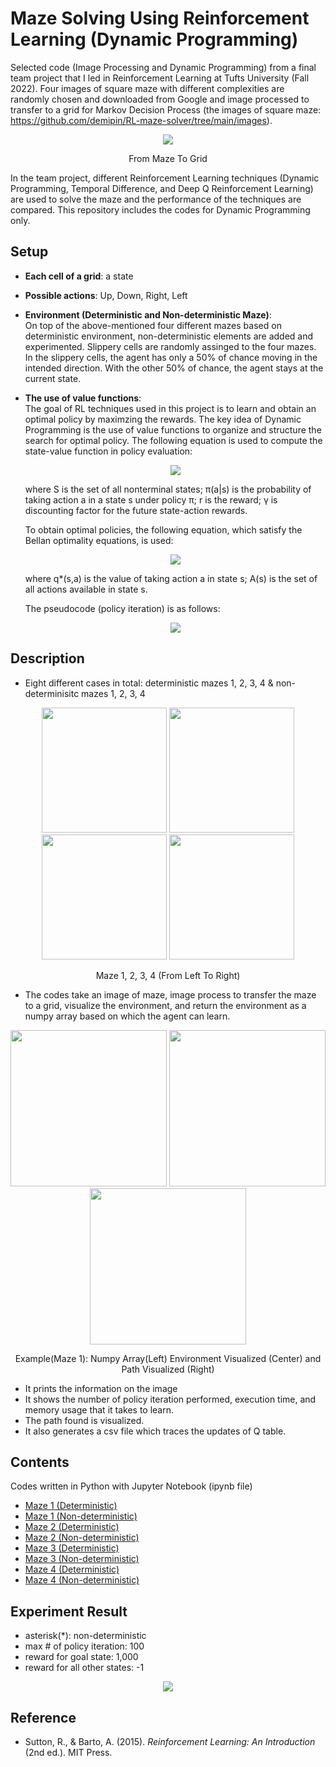 # Maze Solving Using Reinforcement Learning (Dynamic Programming) 

Selected code (Image Processing and Dynamic Programming) from a final team project that I led in Reinforcement Learning at Tufts University (Fall 2022). Four images of square maze with different complexities are randomly chosen and downloaded from Google and image processed to transfer to a grid for Markov Decision Process (the images of square maze: https://github.com/demipin/RL-maze-solver/tree/main/images). 

<p align="center">
  <img src="https://user-images.githubusercontent.com/94096127/212436312-0e993fa9-f153-4334-b36b-cf264e9768b3.png">
</p>
<p align="center">
  From Maze To Grid
</p>

In the team project, different Reinforcement Learning techniques (Dynamic Programming, Temporal Difference, and Deep Q Reinforcement Learning) are used to solve the maze and the performance of the techniques are compared. This repository includes the codes for Dynamic Programming only.

## Setup 

* **Each cell of a grid**: a state <br />


* **Possible actions**: Up, Down, Right, Left <br />


* **Environment (Deterministic and Non-deterministic Maze)**: <br />
    On top of the above-mentioned four different mazes based on deterministic environment, non-deterministic elements are added and experimented. 
    Slippery cells are randomly assinged to the four mazes. In the slippery cells, the agent has only a 50% of chance moving in the intended direction.
    With the other 50% of chance, the agent stays at the current state. <br />


* **The use of value functions**: <br />
    The goal of RL techniques used in this project is to learn and obtain an optimal policy by maximzing the rewards. 
    The key idea of Dynamic Programming is the use of value functions to organize and structure the search for optimal policy.
    The following equation is used to compute the state-value function in policy evaluation:
    
    <p align="center">
      <img src="https://user-images.githubusercontent.com/94096127/212459585-7f6a4235-b285-4ff0-899a-759e5927c212.png">
    </p>    
    
     where S is the set of all nonterminal states; π(a|s) is the probability of taking action a in a state s under policy π; r is the reward; 
     γ is discounting factor for the future state-action rewards.
     
     To obtain optimal policies, the following equation, which satisfy the Bellan optimality equations, is used:
     
     <p align="center">
       <img src="https://user-images.githubusercontent.com/94096127/212460135-4cd08016-f81c-4722-9a46-306a67b9b07e.png">
     </p>
     
     where q*(s,a) is the value of taking action a in state s; A(s) is the set of all actions available in state s.
 
     The pseudocode (policy iteration) is as follows:
      <p align="center">
       <img src="https://user-images.githubusercontent.com/94096127/212460221-9c97c3b6-2939-48ea-803b-b718684a7923.png">
      </p>

## Description
  * Eight different cases in total: deterministic mazes 1, 2, 3, 4 & non-determinisitc mazes 1, 2, 3, 4
  
 <p align="center">
 <img src="https://user-images.githubusercontent.com/94096127/212537707-38b53393-2a74-477b-b73c-8d28581244e9.jpg" width="200" height="200">
 <img src="https://user-images.githubusercontent.com/94096127/212537708-5e2aa448-753a-40fe-be4b-9d12269d151b.jpg" width="200" height="200">
 <img src="https://user-images.githubusercontent.com/94096127/212537709-caff73a9-2c0d-4a0a-af2c-35e7606209fd.jpg" width="200" height="200">
 <img src="https://user-images.githubusercontent.com/94096127/212537710-13cb5a3a-4535-4f25-8b7b-1080cb7661c6.jpg" width="200" height="200">
</p>
 <p align="center">
  Maze 1, 2, 3, 4 (From Left To Right)
 </p>
  
  
  * The codes take an image of maze, image process to transfer the maze to a grid, visualize the environment, and return the environment as a numpy array based on which the agent can learn. 
  
  <p align="center">
   <img src="https://user-images.githubusercontent.com/94096127/212535080-18923c35-c8be-47ef-b492-c6c1f1e1cb2f.png" width="250" height="250"> 
    <img src="https://user-images.githubusercontent.com/94096127/212535084-253094f8-d9a2-40b2-ba71-0ecada79863a.png" width="250" height="250" />
    <img src="https://user-images.githubusercontent.com/94096127/212535089-3bb7160d-7b07-4540-9bfd-0d32a1a7080b.png" width="250" height="250" />
    </p>
 <p align="center">
  Example(Maze 1): Numpy Array(Left) Environment Visualized (Center) and Path Visualized (Right)
  </p>

  * It prints the information on the image
  * It shows the number of policy iteration performed, execution time, and memory usage that it takes to learn.
  * The path found is visualized.
  * It also generates a csv file which traces the updates of Q table.
  
## Contents
Codes written in Python with Jupyter Notebook (ipynb file)

  * [Maze 1 (Deterministic)](https://github.com/morgan-park/RL-maze-solver/blob/main/image_processed_DP_deterministic_maze1.ipynb)
  * [Maze 1 (Non-deterministic)](https://github.com/morgan-park/RL-maze-solver/blob/main/image_processed_DP_NON-deterministic_maze1.ipynb)
  * [Maze 2 (Deterministic)](https://github.com/morgan-park/RL-maze-solver/blob/main/image_processed_DP_deterministic_maze2.ipynb)
  * [Maze 2 (Non-deterministic)](https://github.com/morgan-park/RL-maze-solver/blob/main/image_processed_DP_NON-deterministic_maze2.ipynb)
  * [Maze 3 (Deterministic)](https://github.com/morgan-park/RL-maze-solver/blob/main/image_processed_DP_deterministic_maze3.ipynb)
  * [Maze 3 (Non-deterministic)](https://github.com/morgan-park/RL-maze-solver/blob/main/image_processed_DP_NON-deterministic_maze3.ipynb)
  * [Maze 4 (Deterministic)](https://github.com/morgan-park/RL-maze-solver/blob/main/image_processed_DP_deterministic_maze4.ipynb)
  * [Maze 4 (Non-deterministic)](https://github.com/morgan-park/RL-maze-solver/blob/main/image_processed_DP_NON-deterministic_maze4.ipynb)


## Experiment Result
  * asterisk(*): non-deterministic
  * max # of policy iteration: 100
  * reward for goal state: 1,000
  * reward for all other states: -1
<p align="center">
 <img src="https://user-images.githubusercontent.com/94096127/212538844-43b656cc-f89c-4427-997a-f9104e9d9159.png">
 </p>
 

## Reference
* Sutton, R., & Barto, A. (2015). *Reinforcement Learning: An Introduction* (2nd ed.). MIT Press.
